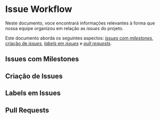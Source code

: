 # Issue Workflow
Neste documento, voce encontrará informações relevantes à forma que nossa equipe
organizou em relação as _issues_ do projeto.

Este documento aborda os seguintes aspectos: [_issues_ com _milestones_](), [criação de _issues_](), 
[_labels_ em _issues_]() e [_pull requests_]().

## Issues com Milestones

## Criação de Issues

## Labels em Issues

## Pull Requests